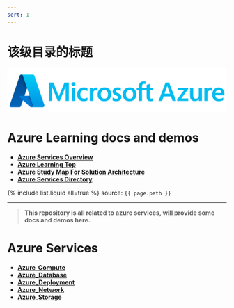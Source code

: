```yaml
---
sort: 1
---
```


# 该级目录的标题
![azure](./img/azure.png)
# Azure Learning docs and demos
- [**Azure Services Overview**](https://azurecharts.com/overview)
- [**Azure Learning Top**](https://azurecharts.com/learning/top)
- [**Azure Study Map For Solution Architecture**](https://azurecharts.com/learning/map/?r=solution-architect&l=advanced)
- [**Azure Services Directory**](https://azurecharts.com/directory)

{% include list.liquid all=true %}
source: `{{ page.path }}`

---

> **This repository is all related to azure services, will provide some docs and demos here.**

# Azure Services

-  **[Azure_Compute](azure_compute)** 
-  **[Azure_Database](azure_database)** 
-  **[Azure_Deployment](azure_deployment)** 
-  **[Azure_Network](azure_network)** 
-  **[Azure_Storage](azure_storage)** 
